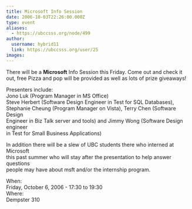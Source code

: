 ```yaml
---
title: Microsoft Info Session 
date: 2006-10-03T22:26:00.000Z
type: event
aliases:
  - https://ubccsss.org/node/499
author:
  username: hybrid11
  link: https://ubccsss.org/user/25
images:
---
```


<div class="field field-name-body field-type-text-with-summary field-label-hidden"><div class="field-items"><div class="field-item even"><p>There will be a <b>Microsoft</b> Info Session this Friday.  Come out and check it out, free Pizza and pop will be provided as well as lots of prize giveaways!</p>
<p>Presenters include:<br>
Jono Luk (Program Manager in MS Office)<br>
Steve Herbert (Software Design Engineer in Test for SQL Databases),<br>
Stephanie Cheung (Program Manager on Vista), Terry Chen (Software Design<br>
Engineer in Biz Talk server and tools) and Jimmy Wong (Software Design engineer<br>
in Test for Small Business Applications)</p>
<p>In addition there will be a slew of UBC students there who interned at Microsoft<br>
this past summer who will stay after the presentation to help answer questions<br>
people may have about msft and/or the internship program. </p>
</div></div></div><div class="field field-name-field-dates field-type-datetime field-label-above"><div class="field-label">When:&#xA0;</div><div class="field-items"><div class="field-item even"><span class="date-display-single">Friday, October 6, 2006 - <span class="date-display-range"><span class="date-display-start">17:30</span> to <span class="date-display-end">19:30</span></span></span></div></div></div><div class="field field-name-field-location field-type-text field-label-above"><div class="field-label">Where:&#xA0;</div><div class="field-items"><div class="field-item even">Dempster 310</div></div></div>    <footer>
          </footer>